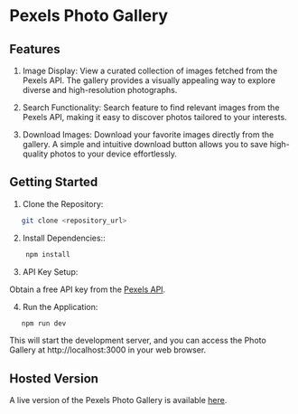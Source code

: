 # Pexels Photo Gallery

## Features

1. Image Display: View a curated collection of images fetched from the Pexels API. The gallery provides a visually appealing way to explore diverse and high-resolution photographs.

2. Search Functionality: Search feature to find relevant images from the Pexels API, making it easy to discover photos tailored to your interests.

3. Download Images: Download your favorite images directly from the gallery. A simple and intuitive download button allows you to save high-quality photos to your device effortlessly.

## Getting Started

1. Clone the Repository:

```bash
   git clone <repository_url>
```

2. Install Dependencies::

```bash
    npm install
```

3. API Key Setup:

Obtain a free API key from the [Pexels API](https://www.pexels.com/api/).

4. Run the Application:

```bash
   npm run dev
```

This will start the development server, and you can access the Photo Gallery at http://localhost:3000 in your web browser.

## Hosted Version

A live version of the Pexels Photo Gallery is available [here](https://pexels-galleria.vercel.app/).
